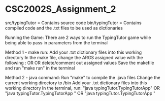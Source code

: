 # CSC2002S_Assignment_2

src/typingTutor = Contains source code
bin/typingTutor = Contains compiled code and the .txt files to be used as dictionaries

Running the Game:
There are 2 ways to run the TypingTutor game while being able to pass in parameters from the terminal

Method 1 - make run:
	Add your .txt dictionary files into this working directory
	In the make file, change the ARGS assigned value with the following :
		<totalWords> <noWords>		OR
		<totalWords> <noWords> <dictionaryTextFile>		OR
		delete/comment out assigned values
	Save the makefile and run "make run" in the terminal

Method 2 - java command:
	Run "make" to compile the .java files
	Change the current working directory to /bin
	Add your .txt dictionary files into this working directory
	In the terminal, run:
		"java typingTutor.TypingTutorApp"	OR
		"java typingTutor.TypingTutorApp <totalWords> <noWords>"	OR
		"java typingTutor.TypingTutorApp <totalWords> <noWords> <dictionaryTextFile>"
